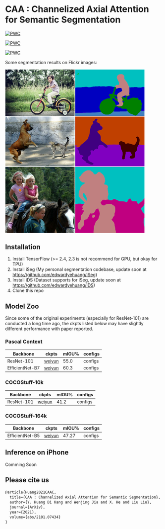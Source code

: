 # CAA : Channelized Axial Attention for Semantic Segmentation

[![PWC](https://img.shields.io/endpoint.svg?url=https://paperswithcode.com/badge/caa-channelized-axial-attention-for-semantic/semantic-segmentation-on-coco-stuff-test)](https://paperswithcode.com/sota/semantic-segmentation-on-coco-stuff-test?p=caa-channelized-axial-attention-for-semantic)

[![PWC](https://img.shields.io/endpoint.svg?url=https://paperswithcode.com/badge/caa-channelized-axial-attention-for-semantic/semantic-segmentation-on-pascal-context)](https://paperswithcode.com/sota/semantic-segmentation-on-pascal-context?p=caa-channelized-axial-attention-for-semantic)

[![PWC](https://img.shields.io/endpoint.svg?url=https://paperswithcode.com/badge/caa-channelized-axial-attention-for-semantic/semantic-segmentation-on-cityscapes)](https://paperswithcode.com/sota/semantic-segmentation-on-cityscapes?p=caa-channelized-axial-attention-for-semantic)

Some segmentation results on Flickr images:

<img src="https://raw.githubusercontent.com/edwardyehuang/iSeg/master/demo.png" width=450>

## Installation
1. Install TensorFlow (>= 2.4, 2.3 is not recommend for GPU, but okay for TPU)
2. Install iSeg (My personal segmentation codebase, update soon at https://github.com/edwardyehuang/iSeg)
3. Install iDS (Dataset supports for iSeg, update soon at https://github.com/edwardyehuang/iDS)
4. Clone this repo

## Model Zoo
Since some of the original experiments (especially for ResNet-101) are conducted a long time ago, the ckpts listed below may have slightly different performance with paper reported.

### Pascal Context

|  Backbone   | ckpts  | mIOU% | configs |
|  ----  | ----  | ---- | ---- |
| ResNet-101  | [weiyun](https://share.weiyun.com/nSUwp76n) |55.0|configs |
| EfficientNet-B7  | [weiyun](https://share.weiyun.com/uMXjsmXf)|60.3| configs |


### COCOStuff-10k

|  Backbone   | ckpts  | mIOU% | configs |
|  ----  | ----  | ---- | ---- |
| ResNet-101  | [weiyun](https://share.weiyun.com/LtcKwuhK) |41.2| configs |

### COCOStuff-164k

|  Backbone   | ckpts  | mIOU% | configs |
|  ----  | ----  | ---- | ---- |
| EfficientNet-B5  | [weiyun](https://share.weiyun.com/p5xbCE55) |47.27| configs |


## Inference on iPhone
Comming Soon

## Please cite us

```
@article{Huang2021CAAC,
  title={CAA : Channelized Axial Attention for Semantic Segmentation},
  author={Y. Huang Di Kang and Wenjing Jia and X. He and Liu Liu},
  journal={ArXiv},
  year={2021},
  volume={abs/2101.07434}
}
```
